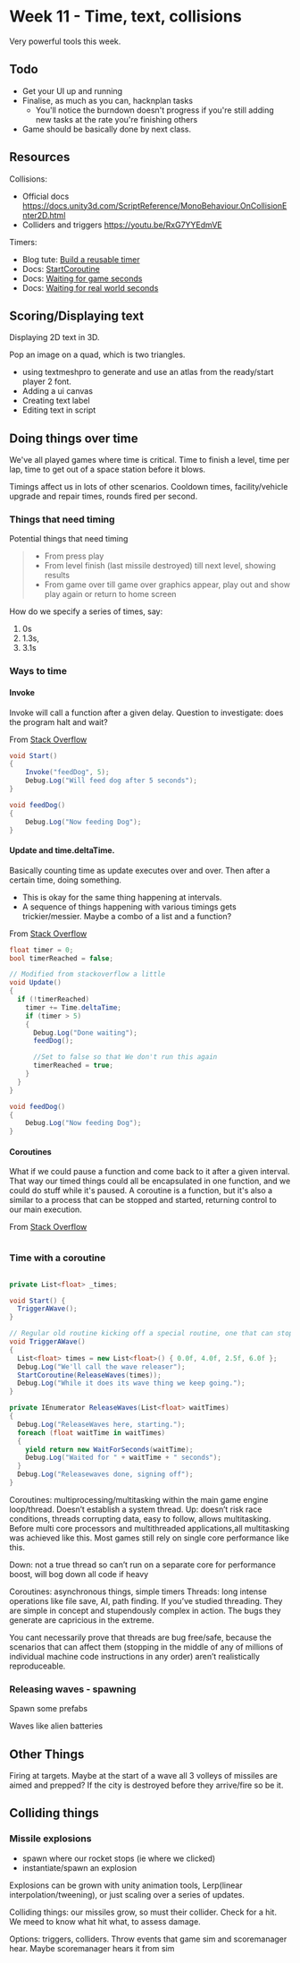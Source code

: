 # Week 11 - Time, text, collisions

Very powerful tools this week.


## Todo

* Get your UI up and running
* Finalise, as much as you can, hacknplan tasks
  - You'll notice the burndown doesn't progress if you're still adding new tasks at the rate you're finishing others
* Game should be basically done by next class.

## Resources

Collisions:
  - Official docs https://docs.unity3d.com/ScriptReference/MonoBehaviour.OnCollisionEnter2D.html
  - Colliders and triggers https://youtu.be/RxG7YYEdmVE

Timers:
  - Blog tute: [Build a reusable timer](https://medium.com/@jaredehalpern/build-a-reusable-timer-in-unity-to-control-explosions-and-other-fun-stuff-too-1689210b733)
  - Docs: [StartCoroutine](https://docs.unity3d.com/2017.4/Documentation/ScriptReference/MonoBehaviour.StartCoroutine.html)
  - Docs: [Waiting for game seconds](https://docs.unity3d.com/2017.4/Documentation/ScriptReference/WaitForSeconds.html)
  - Docs: [Waiting for real world seconds](https://docs.unity3d.com/2017.4/Documentation/ScriptReference/WaitForSecondsRealtime.html)

## Scoring/Displaying text

Displaying 2D text in 3D.

Pop an image on a quad, which is two triangles.
* using textmeshpro to generate and use an atlas from the ready/start player 2 font.
* Adding a ui canvas
* Creating text label
* Editing text in script

## Doing things over time

We've all played games where time is critical. Time to finish a level, time per lap, time to get out of a space station before it blows.

Timings affect us in lots of other scenarios. Cooldown times, facility/vehicle upgrade and repair times, rounds fired per second.

### Things that need timing

Potential things that need timing

> - From press play 
> - From level finish (last missile destroyed) till next level, showing results
> - From game over till game over graphics appear, play out and show play again or return to home screen

How do we specify a series of times, say:
 1. 0s
 2. 1.3s, 
 3. 3.1s

### Ways to time

#### Invoke

Invoke will call a function after a given delay. Question to investigate: does the program halt and wait?

From [Stack Overflow](https://stackoverflow.com/questions/30056471/how-make-the-script-wait-sleep-in-a-simple-way-in-unity)
```cs
void Start()
{
    Invoke("feedDog", 5);
    Debug.Log("Will feed dog after 5 seconds");
}

void feedDog()
{
    Debug.Log("Now feeding Dog");
}
```

#### Update and time.deltaTime.

Basically counting time as update executes over and over. Then after a certain time, doing something. 
* This is okay for the same thing happening at intervals.
* A sequence of things happening with various timings gets trickier/messier. Maybe a combo of a list and a function?

From [Stack Overflow](https://stackoverflow.com/questions/30056471/how-make-the-script-wait-sleep-in-a-simple-way-in-unity)
```cs
float timer = 0;
bool timerReached = false;

// Modified from stackoverflow a little
void Update()
{
  if (!timerReached)
    timer += Time.deltaTime;
    if (timer > 5)
    {
      Debug.Log("Done waiting");
      feedDog();

      //Set to false so that We don't run this again
      timerReached = true;
    }
  }
}

void feedDog()
{
    Debug.Log("Now feeding Dog");
}
```

#### Coroutines

What if we could pause a function and come back to it after a given interval. That way our timed things could all be encapsulated in one function, and we could do stuff while it's paused. A coroutine is a function, but it's also a similar to a process that can be stopped and started, returning control to our main execution.

From [Stack Overflow](https://stackoverflow.com/questions/30056471/how-make-the-script-wait-sleep-in-a-simple-way-in-unity)
```cpp

```


### Time with a coroutine

```cs

private List<float> _times;

void Start() {
  TriggerAWave();
}

// Regular old routine kicking off a special routine, one that can stop and start.
void TriggerAWave()
{
  List<float> times = new List<float>() { 0.0f, 4.0f, 2.5f, 6.0f };
  Debug.Log("We'll call the wave releaser");
  StartCoroutine(ReleaseWaves(times));
  Debug.Log("While it does its wave thing we keep going.");
}

private IEnumerator ReleaseWaves(List<float> waitTimes)
{
  Debug.Log("ReleaseWaves here, starting.");
  foreach (float waitTime in waitTimes)
  {
    yield return new WaitForSeconds(waitTime);
    Debug.Log("Waited for " + waitTime + " seconds");
  }
  Debug.Log("Releasewaves done, signing off");
}

```

Coroutines: multiprocessing/multitasking within the main game engine loop/thread. Doesn’t establish a system thread.
Up: doesn’t risk race conditions, threads corrupting data, easy to follow, allows multitasking. Before multi core processors and multithreaded applications,all multitasking was achieved like this. Most games still rely on single core performance like this.

Down: not a true thread so can’t run on a separate core for performance boost, will bog down all code if heavy

Coroutines: asynchronous things, simple timers
Threads: long intense operations like file save, AI, path finding. If you’ve studied threading. They are simple in concept and stupendously complex in action. The bugs they generate are capricious in the extreme.

You cant necessarily prove that threads are bug free/safe, because the scenarios that can affect them (stopping in the middle of any of millions of individual machine code instructions in any order) aren’t realistically reproduceable.

### Releasing waves - spawning

Spawn some prefabs

Waves like alien batteries


## Other Things


Firing at targets. Maybe at the start of a wave all 3 volleys of missiles are aimed and prepped? If the city is destroyed before they arrive/fire so be it.

## Colliding things

### Missile explosions

* spawn where our rocket stops (ie where we clicked)
* instantiate/spawn an explosion
  
Explosions can be grown with unity animation tools, Lerp(linear interpolation/tweening), or just scaling over a series of updates.

Colliding things: our missiles grow, so must their collider. Check for a hit. We meed to know what hit what, to assess damage.

Options: triggers, colliders. Throw events that game sim and scoremanager hear. Maybe scoremanager hears it from sim

